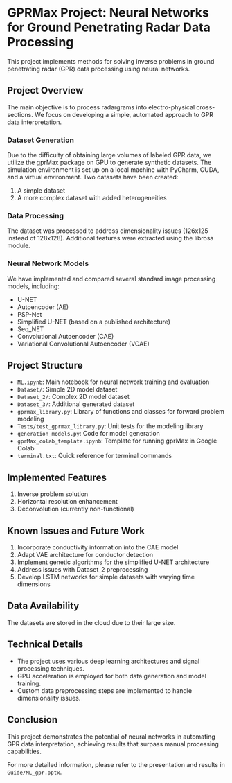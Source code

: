 # GPRMax Project: Neural Networks for Ground Penetrating Radar Data Processing

This project implements methods for solving inverse problems in ground penetrating radar (GPR) data processing using neural networks.

## Project Overview

The main objective is to process radargrams into electro-physical cross-sections. We focus on developing a simple, automated approach to GPR data interpretation.

### Dataset Generation

Due to the difficulty of obtaining large volumes of labeled GPR data, we utilize the gprMax package on GPU to generate synthetic datasets. The simulation environment is set up on a local machine with PyCharm, CUDA, and a virtual environment. Two datasets have been created:
1. A simple dataset
2. A more complex dataset with added heterogeneities

### Data Processing

The dataset was processed to address dimensionality issues (126x125 instead of 128x128). Additional features were extracted using the librosa module.

### Neural Network Models

We have implemented and compared several standard image processing models, including:
- U-NET
- Autoencoder (AE)
- PSP-Net
- Simplified U-NET (based on a published architecture)
- Seq_NET
- Convolutional Autoencoder (CAE)
- Variational Convolutional Autoencoder (VCAE)

## Project Structure

- `ML.ipynb`: Main notebook for neural network training and evaluation
- `Dataset/`: Simple 2D model dataset
- `Dataset_2/`: Complex 2D model dataset
- `Dataset_3/`: Additional generated dataset
- `gprmax_library.py`: Library of functions and classes for forward problem modeling
- `Tests/test_gprmax_library.py`: Unit tests for the modeling library
- `generation_models.py`: Code for model generation
- `gprMax_colab_template.ipynb`: Template for running gprMax in Google Colab
- `terminal.txt`: Quick reference for terminal commands

## Implemented Features

1. Inverse problem solution
2. Horizontal resolution enhancement
3. Deconvolution (currently non-functional)

## Known Issues and Future Work

1. Incorporate conductivity information into the CAE model
2. Adapt VAE architecture for conductor detection
3. Implement genetic algorithms for the simplified U-NET architecture
4. Address issues with Dataset_2 preprocessing
5. Develop LSTM networks for simple datasets with varying time dimensions

## Data Availability

The datasets are stored in the cloud due to their large size.

## Technical Details

- The project uses various deep learning architectures and signal processing techniques.
- GPU acceleration is employed for both data generation and model training.
- Custom data preprocessing steps are implemented to handle dimensionality issues.

## Conclusion

This project demonstrates the potential of neural networks in automating GPR data interpretation, achieving results that surpass manual processing capabilities.

For more detailed information, please refer to the presentation and results in `Guide/ML_gpr.pptx`.

